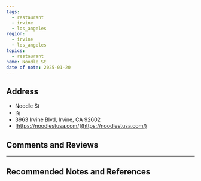 ```yaml
---
tags:
  - restaurant
  - irvine
  - los_angeles
region:
  - irvine
  - los_angeles
topics:
  - restaurant
name: Noodle St
date of note: 2025-01-20
---
```


## Address

- Noodle St
- 面
- 3963 Irvine Blvd, Irvine, CA 92602
- [https://noodlestusa.com/](https://noodlestusa.com/)



## Comments and Reviews






-----------
##  Recommended Notes and References

